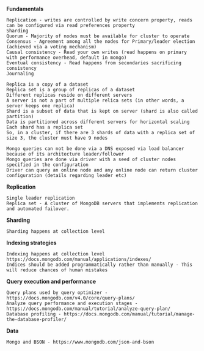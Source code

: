 
**Fundamentals**

    Replication - writes are controlled by write concern property, reads can be configured via read preferences property
    Sharding
    Quorum - Majority of nodes must be available for cluster to operate
    Consensus - Agreement among all the nodes for Primary/leader election (achieved via a voting mechanism)
    Causal consistency - Read your own writes (read happens on primary with performance overhead, default in mongo)
    Eventual consistency - Read happens from secondaries sacrificing consistency
    Journaling

    Replica is a copy of a dataset
    Replica set is a group of replicas of a dataset
    Different replicas reside on different servers
    A server is not a part of multiple relica sets (in other words, a server keeps one replica)
    Shard is a subset of data that is kept on server (shard is also called partition)
    Data is partitioned across different servers for horizontal scaling
    Each shard has a replica set
    So, in a cluster, if there are 3 shards of data with a replica set of size 3, the cluster must have 9 nodes

    Mongo queries can not be done via a DNS exposed via load balancer because of its architecture leader/follower
    Mongo queries are done via driver with a seed of cluster nodes specified in the configuration
    Driver can query an online node and any online node can return cluster configuration (details regarding leader etc)

**Replication**
  
    Single leader replication 
    Replica set - A cluster of MongoDB servers that implements replication and automated failover.
  
**Sharding**

    Sharding happens at collection level 

**Indexing strategies**

    Indexing happens at collection level
    https://docs.mongodb.com/manual/applications/indexes/
    Indices should be added programmatically rather than manually - This will reduce chances of human mistakes 

**Query execution and performance**

    Query plans used by query optimizer - https://docs.mongodb.com/v4.0/core/query-plans/
    Analyze query performance and execution stages - https://docs.mongodb.com/manual/tutorial/analyze-query-plan/
    Database profiling - https://docs.mongodb.com/manual/tutorial/manage-the-database-profiler/

**Data**

    Mongo and BSON - https://www.mongodb.com/json-and-bson
